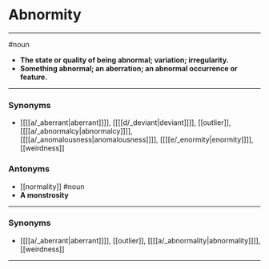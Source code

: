 # Abnormity
---
#noun
- **The state or quality of being abnormal; variation; irregularity.**
- **Something abnormal; an aberration; an abnormal occurrence or feature.**
---
### Synonyms
- [[[[a/_aberrant|aberrant]]]], [[[[d/_deviant|deviant]]]], [[outlier]], [[[[a/_abnormalcy|abnormalcy]]]], [[[[a/_anomalousness|anomalousness]]]], [[[[e/_enormity|enormity]]]], [[weirdness]]
### Antonyms
- [[normality]]
#noun
- **A monstrosity**
---
### Synonyms
- [[[[a/_aberrant|aberrant]]]], [[outlier]], [[[[a/_abnormality|abnormality]]]], [[weirdness]]
---

